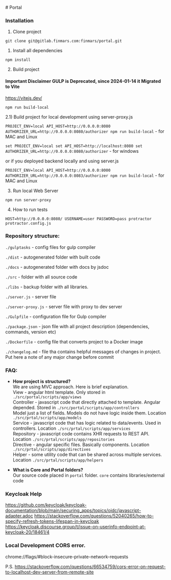 \# Portal

### Installation

1) Clone project

`git clone git@gitlab.finmars.com:finmars/portal.git`

1) Install all dependencies

`npm install`

2) Build project

#### Important Disclaimer GULP is Deprecated, since 2024-01-14 it Migrated to Vite
https://vitejs.dev/

`npm run build-local`

2.1) Build project for local development using server-proxy.js

`PROJECT_ENV=local API_HOST=http://0.0.0.0:8080 AUTHORIZER_URL=http://0.0.0.0:8080/authorizer npm run build-local` - for MAC and Linux

`set PROJECT_ENV=local set API_HOST=http://localhost:8080 set AUTHORIZER_URL=http://0.0.0.0:8080/authorizer` - for windows

or if you deployed backend locally and using server.js

`PROJECT_ENV=local API_HOST=http://0.0.0.0:8000 AUTHORIZER_URL=http://0.0.0.0:8083/authorizer npm run build-local` - for MAC and Linux

3) Run local Web Server

`npm run server-proxy`

4) How to run tests

`HOST=http://0.0.0.0:8080/ USERNAME=user PASSWORD=pass protractor protractor.config.js`


### Repository structure:

`./gulptasks` - config files for gulp compiler

`./dist` - autogenerated folder with built code

`./docs` - autogenerated folder with docs by jsdoc

`./src` - folder with all source code

`./libs` - backup folder with all libraries.

`./server.js` - server file

`./server-proxy.js` - server file with proxy to dev server

`./Gulpfile` - configuration file for Gulp compiler

`./package.json` - json file with all project description (dependencies, commands, version etc)

`./Dockerfile` - config file that converts project to a Docker image

`./changelog.md` - file tha contains helpful messages of changes in project. Put here a note of any major change before commit


### FAQ:

- **How project is structured?**   
We are using MVC approach. Here is brief explanation.  
View - angular html template. Only stored in `./src/portal/scripts/app/views`  
Controller - javascript code that directly attached to template. Angular depended. Stored in `./src/portal/scripts/app/controllers`  
Model just a list of fields. Models do not have logic inside them. Location `./src/prtal/scripts/app/models`  
Service - javascript code that has logic related to data/events. Used in controllers.  Location `./src/prtal/scripts/app/services`  
Repository - javascript code contains XHR requests to REST API.  Location `./src/prtal/scripts/app/repositories`  
Directive - angular specific files. Basically components.  Location `./src/prtal/scripts/app/directives`  
Helper - some utility code that can be shared across multiple services.  Location `./src/prtal/scripts/app/helpers`

- **What is Core and Portal folders?**  
Our source code placed in `portal` folder. `core` contains libraries/external code


### Keycloak Help
https://github.com/keycloak/keycloak-documentation/blob/main/securing_apps/topics/oidc/javascript-adapter.adoc
https://stackoverflow.com/questions/52040265/how-to-specify-refresh-tokens-lifespan-in-keycloak
https://keycloak.discourse.group/t/issue-on-userinfo-endpoint-at-keycloak-20/18461/4

### Local Development CORS error.

chrome://flags/#block-insecure-private-network-requests

P.S. https://stackoverflow.com/questions/66534759/cors-error-on-request-to-localhost-dev-server-from-remote-site